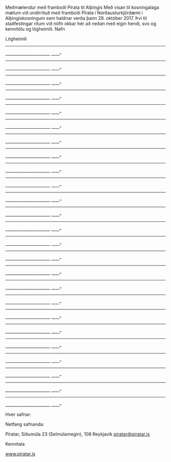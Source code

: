 Meðmælendur með framboði Pírata til Alþingis
Með vísan til kosningalaga mælum við undirrituð með framboði Pírata í
Norðausturkjördæmi í Alþingiskosningum sem haldnar verða þann 28. október
2017. Því til staðfestingar ritum við nöfn okkar hér að neðan með eigin hendi,
svo og kennitölu og lögheimili.
Nafn

Lögheimili

__________________________

______________________ _________-_____

__________________________

______________________ _________-_____

__________________________

______________________ _________-_____

__________________________

______________________ _________-_____

__________________________

______________________ _________-_____

__________________________

______________________ _________-_____

__________________________

______________________ _________-_____

__________________________

______________________ _________-_____

__________________________

______________________ _________-_____

__________________________

______________________ _________-_____

__________________________

______________________ _________-_____

__________________________

______________________ _________-_____

__________________________

______________________ _________-_____

__________________________

______________________ _________-_____

__________________________

______________________ _________-_____

__________________________

______________________ _________-_____

__________________________

______________________ _________-_____

__________________________

______________________ _________-_____

__________________________

______________________ _________-_____

__________________________

______________________ _________-_____

__________________________

______________________ _________-_____

__________________________

______________________ _________-_____

__________________________

______________________ _________-_____

__________________________

______________________ _________-_____

__________________________

______________________ _________-_____

Hver safnar:

Netfang safnanda:

Píratar, Síðumúla 23 (Selmúlamegin), 108 Reykjavík piratar@piratar.is

Kennitala

www.piratar.is

